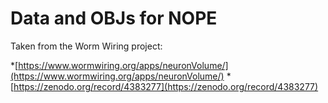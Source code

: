 # Data and OBJs for NOPE

Taken from the Worm Wiring project:

*[https://www.wormwiring.org/apps/neuronVolume/](https://www.wormwiring.org/apps/neuronVolume/)
*[https://zenodo.org/record/4383277](https://zenodo.org/record/4383277)
